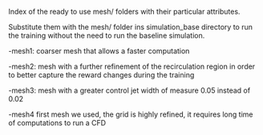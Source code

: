 Index of the ready to use mesh/ folders with their particular attributes.

Substitute them with the mesh/ folder ins simulation_base directory to run the training without the need to run the baseline simulation.

-mesh1:
coarser mesh that allows a faster computation

-mesh2:
mesh with a further refinement of the recirculation region in order to better capture the reward changes during the training

-mesh3:
mesh with a greater control jet width of measure 0.05 instead of 0.02

-mesh4
first mesh we used, the grid is highly refined, it requires long time of computations to run a CFD


